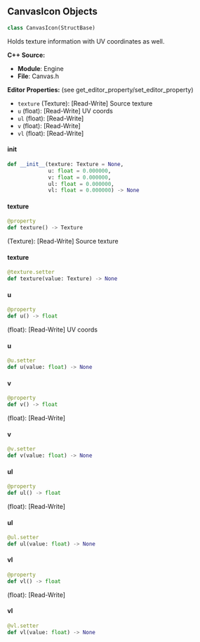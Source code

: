 ## CanvasIcon Objects

```python
class CanvasIcon(StructBase)
```

Holds texture information with UV coordinates as well.

**C++ Source:**

- **Module**: Engine
- **File**: Canvas.h

**Editor Properties:** (see get_editor_property/set_editor_property)

- ``texture`` (Texture):  [Read-Write] Source texture
- ``u`` (float):  [Read-Write] UV coords
- ``ul`` (float):  [Read-Write]
- ``v`` (float):  [Read-Write]
- ``vl`` (float):  [Read-Write]

<a id="unreal.CanvasIcon.__init__"></a>

#### __init__

```python
def __init__(texture: Texture = None,
             u: float = 0.000000,
             v: float = 0.000000,
             ul: float = 0.000000,
             vl: float = 0.000000) -> None
```

<a id="unreal.CanvasIcon.texture"></a>

#### texture

```python
@property
def texture() -> Texture
```

(Texture):  [Read-Write] Source texture

<a id="unreal.CanvasIcon.texture"></a>

#### texture

```python
@texture.setter
def texture(value: Texture) -> None
```

<a id="unreal.CanvasIcon.u"></a>

#### u

```python
@property
def u() -> float
```

(float):  [Read-Write] UV coords

<a id="unreal.CanvasIcon.u"></a>

#### u

```python
@u.setter
def u(value: float) -> None
```

<a id="unreal.CanvasIcon.v"></a>

#### v

```python
@property
def v() -> float
```

(float):  [Read-Write]

<a id="unreal.CanvasIcon.v"></a>

#### v

```python
@v.setter
def v(value: float) -> None
```

<a id="unreal.CanvasIcon.ul"></a>

#### ul

```python
@property
def ul() -> float
```

(float):  [Read-Write]

<a id="unreal.CanvasIcon.ul"></a>

#### ul

```python
@ul.setter
def ul(value: float) -> None
```

<a id="unreal.CanvasIcon.vl"></a>

#### vl

```python
@property
def vl() -> float
```

(float):  [Read-Write]

<a id="unreal.CanvasIcon.vl"></a>

#### vl

```python
@vl.setter
def vl(value: float) -> None
```

<a id="unreal.InputActionKeyMapping"></a>
